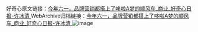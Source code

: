 好奇心原文链接：[今年六一，品牌营销都搭上了哆啦A梦的顺风车_商业_好奇心日报-许冰清 ](https://www.qdaily.com/articles/10271.html)
WebArchive归档链接：[今年六一，品牌营销都搭上了哆啦A梦的顺风车_商业_好奇心日报-许冰清 ](http://web.archive.org/web/20190623155934/https://www.qdaily.com/articles/10271.html)
![image](http://ww3.sinaimg.cn/large/007d5XDply1g3vvuq307kj30u04je7wh)